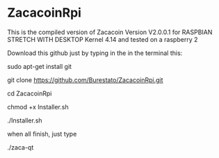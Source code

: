 # ZacacoinRpi

This is the compiled version of Zacacoin Version V2.0.0.1 for RASPBIAN STRETCH WITH DESKTOP Kernel 4.14 and tested on a raspberry 2

Download this github just by typing in the in the terminal this:

sudo apt-get install git

git clone https://github.com/Burestato/ZacacoinRpi.git

cd ZacacoinRpi

chmod +x Installer.sh

./Installer.sh

when all finish, just type 

./zaca-qt 


